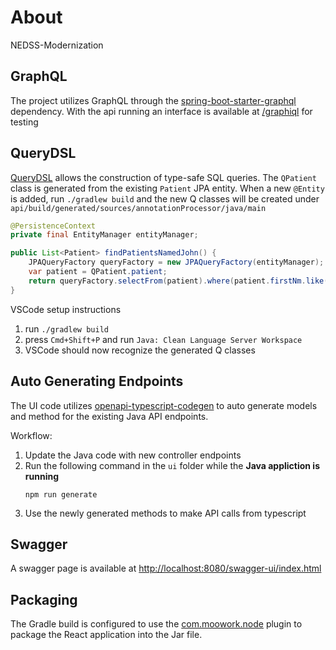 # About

NEDSS-Modernization

## GraphQL

The project utilizes GraphQL through the [spring-boot-starter-graphql](https://docs.spring.io/spring-graphql/docs/current/reference/html/) dependency. With the api running an interface is available at [/graphiql](http://localhost:8080/graphiql?path=/graphql#) for testing

## QueryDSL

[QueryDSL](https://github.com/querydsl/querydsl) allows the construction of type-safe SQL queries. The `QPatient` class is generated from the existing `Patient` JPA entity. When a new `@Entity` is added, run `./gradlew build` and the new Q classes will be created under `api/build/generated/sources/annotationProcessor/java/main`

```java
@PersistenceContext
private final EntityManager entityManager;

public List<Patient> findPatientsNamedJohn() {
    JPAQueryFactory queryFactory = new JPAQueryFactory(entityManager);
    var patient = QPatient.patient;
    return queryFactory.selectFrom(patient).where(patient.firstNm.like("John")).fetch();
}
```

VSCode setup instructions

1. run `./gradlew build`
1. press `Cmd+Shift+P` and run `Java: Clean Language Server Workspace`
1. VSCode should now recognize the generated Q classes

## Auto Generating Endpoints

The UI code utilizes [openapi-typescript-codegen](https://github.com/ferdikoomen/openapi-typescript-codegen) to auto generate models and method for the existing Java API endpoints.

Workflow:

1. Update the Java code with new controller endpoints
1. Run the following command in the `ui` folder while the **Java appliction is running**
    ```
    npm run generate
    ```
1. Use the newly generated methods to make API calls from typescript

## Swagger

A swagger page is available at [http://localhost:8080/swagger-ui/index.html](http://localhost:8080/swagger-ui/index.html)

## Packaging

The Gradle build is configured to use the [com.moowork.node](https://plugins.gradle.org/plugin/com.moowork.node) plugin to package the React application into the Jar file.
